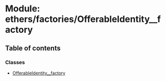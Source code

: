 # Module: ethers/factories/OfferableIdentity\_\_factory

## Table of contents

### Classes

- [OfferableIdentity\_\_factory](../classes/ethers_factories_OfferableIdentity__factory.OfferableIdentity__factory.md)
